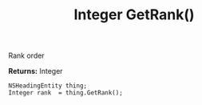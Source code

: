 ﻿---
uid: crmscript_ref_NSHeadingEntity_GetRank
title: Integer GetRank()
intellisense: NSHeadingEntity.GetRank
keywords: NSHeadingEntity, GetRank
so.topic: reference
---

Rank order 

**Returns:** Integer


```crmscript
NSHeadingEntity thing;
Integer rank  = thing.GetRank();
```


